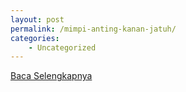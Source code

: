 ```yaml
---
layout: post
permalink: /mimpi-anting-kanan-jatuh/
categories:
    - Uncategorized
---
```


[Baca Selengkapnya](/10)